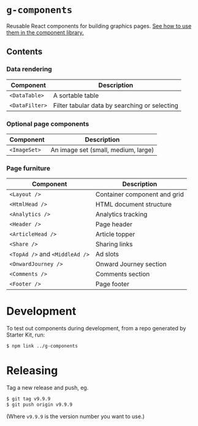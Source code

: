 # `g-components`

Reusable React components for building graphics pages. [See how to use them in the component library.](https://financial-times.github.io/g-components)

## Contents

### Data rendering

| Component                      | Description                                   |
|--------------------------------|-----------------------------------------------|
| `<DataTable>`                  | A sortable table                              |
| `<DataFilter>`                 | Filter tabular data by searching or selecting |

### Optional page components

| Component                      | Description                                   |
|--------------------------------|-----------------------------------------------|
| `<ImageSet>`                   | An image set (small, medium, large)           |

### Page furniture

| Component                      | Description                                   |
|--------------------------------|-----------------------------------------------|
| `<Layout />`                   | Container component and grid                  |
| `<HtmlHead />`                 | HTML document structure                       |
| `<Analytics />`                | Analytics tracking                            |
| `<Header />`                   | Page header                                   |
| `<ArticleHead />`              | Article topper                                |
| `<Share />`                    | Sharing links                                 |
| `<TopAd />` and `<MiddleAd />` | Ad slots                                      |
| `<OnwardJourney />`            | Onward Journey section                        |
| `<Comments />`                 | Comments section                              |
| `<Footer />`                   | Page footer                                   |

# Development

To test out components during development, from a repo generated by Starter Kit, run:

```bash
$ npm link ../g-components
```

# Releasing

Tag a new release and push, eg.

```bash
$ git tag v9.9.9
$ git push origin v9.9.9
```

(Where `v9.9.9` is the version number you want to use.)

